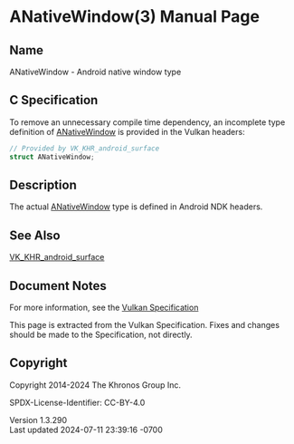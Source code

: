 # ANativeWindow(3) Manual Page

## Name

ANativeWindow - Android native window type



## <a href="#_c_specification" class="anchor"></a>C Specification

To remove an unnecessary compile time dependency, an incomplete type
definition of [ANativeWindow](https://registry.khronos.org/vulkan/specs/1.3-extensions/man/html/ANativeWindow.html) is provided in the
Vulkan headers:

``` c
// Provided by VK_KHR_android_surface
struct ANativeWindow;
```

## <a href="#_description" class="anchor"></a>Description

The actual [ANativeWindow](https://registry.khronos.org/vulkan/specs/1.3-extensions/man/html/ANativeWindow.html) type is defined in
Android NDK headers.

## <a href="#_see_also" class="anchor"></a>See Also

[VK_KHR_android_surface](https://registry.khronos.org/vulkan/specs/1.3-extensions/man/html/VK_KHR_android_surface.html)

## <a href="#_document_notes" class="anchor"></a>Document Notes

For more information, see the <a
href="https://registry.khronos.org/vulkan/specs/1.3-extensions/html/vkspec.html#ANativeWindow"
target="_blank" rel="noopener">Vulkan Specification</a>

This page is extracted from the Vulkan Specification. Fixes and changes
should be made to the Specification, not directly.

## <a href="#_copyright" class="anchor"></a>Copyright

Copyright 2014-2024 The Khronos Group Inc.

SPDX-License-Identifier: CC-BY-4.0

Version 1.3.290  
Last updated 2024-07-11 23:39:16 -0700
